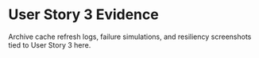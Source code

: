 # User Story 3 Evidence

Archive cache refresh logs, failure simulations, and resiliency screenshots tied to User Story 3 here.
